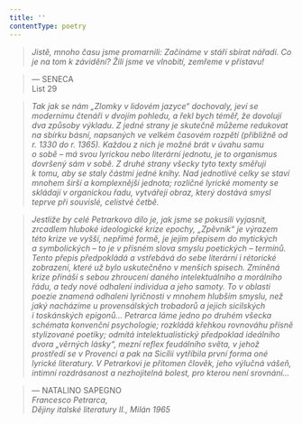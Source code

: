 ```yaml
---
title: ''
contentType: poetry
---
```


<section>

> 

> 

> 

> _Jistě, mnoho času jsme promarnili: Začínáme v stáří sbírat nářadí. Co je na tom k závidění? Žili jsme ve vlnobití, zemřeme v přístavu!_

> — SENECA  
> List 29

> _Tak jak se nám „Zlomky v lidovém jazyce“ dochovaly, jeví se modernímu čtenáři v dvojím pohledu, a řekl bych téměř, že dovolují dva způsoby výkladu. Z jedné strany je skutečně můžeme redukovat na sbírku básní, napsaných ve velkém časovém rozpětí (přibližně od r. 1330 do r. 1365). Každou z nich je možné brát v úvahu samu o sobě – má svou lyrickou nebo literární jednotu, je to organismus dovršený sám v sobě. Z druhé strany všecky tyto texty směřuji k tomu, aby se staly částmi jedné knihy. Nad jednotlivé celky se staví mnohem širší a komplexnější jednota; rozličné lyrické momenty se skládají v organickou řadu, vytvářejí obraz, který dostává smysl teprve při souvislé, celistvé četbě._

> _Jestliže by celé Petrarkovo dílo je, jak jsme se pokusili vyjasnit, zrcadlem hluboké ideologické krize epochy, „Zpěvník“ je výrazem této krize ve vyšší, nepřímé formě, je jejím přepisem do mytických a symbolických – to je v přísném slova smyslu poetických – termínů. Tento přepis předpokládá a vstřebává do sebe literární i rétorické zobrazení, které už bylo uskutečněno v menších spisech. Zmíněná krize přináší s sebou zhroucení daného intelektuálního a morálního řádu, a tedy nové odhalení individua a jeho samoty. To v oblasti poezie znamená odhaleni lyričnosti v mnohem hlubším smyslu, než jaký nacházíme u provensálských trobadorů a jejich sicilských i toskánských epigonů… Petrarca láme jedno po druhém všecka schémata konvenční psychologie; rozkládá křehkou rovnováhu přísně stylizované poetiky; odmítá intelektualistický předpoklad ideálního dvora „věrných lásky“, mezní reflex feudálního světa, v jehož prostředí se v Provenci a pak na Sicílii vytříbila první forma oné lyrické literatury. V Petrarkovi je přítomen člověk, jeho výlučná vášeň, intimní rozdrásanost a nezhojitelná bolest, pro kterou není srovnání…_

> — NATALINO SAPEGNO  
> _Francesco Petrarca,  
> Dějiny italské literatury II., Milán 1965_

</section>
